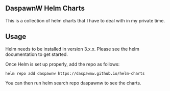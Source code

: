 ## DaspawnW Helm Charts ##

This is a collection of helm charts that I have to deal with in my private time.

## Usage

Helm needs to be installed in version 3.x.x. Please see the helm documentation to get started.

Once Helm is set up properly, add the repo as follows:

```
helm repo add daspawnw https://daspawnw.github.io/helm-charts
```

You can then run helm search repo daspawnw to see the charts.


